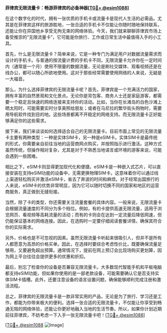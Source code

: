 **菲律宾无限流量卡：畅游菲律宾的必备神器[[TG💪+ @esim1088](https://t.me/s/esim1088)]**

在这个数字化的时代，拥有一张优质的手机卡或流量卡是现代人生活的必需品。尤其是在菲律宾这样的旅游胜地，一张合适的手机卡不仅能让你随时随地保持联系，还能让你在异国他乡享受无拘无束的网络体验。今天，我们就来聊聊菲律宾市场上备受推崇的“无限流量卡”，它可能是你旅行、工作或日常生活中最值得入手的小工具。

首先，什么是无限流量卡？简单来说，它是一种专门为满足用户对数据流量需求而设计的手机卡。与普通的按流量计费的手机卡不同，无限流量卡允许你在一定时间内（通常是一个月）使用不限量的数据流量，无论是刷社交媒体、观看视频还是在线办公，都可以随心所欲地使用。这对于那些经常需要使用网络的人来说，无疑是一大福音。

那么，为什么选择菲律宾的无限流量卡呢？首先，菲律宾是一个充满活力的国家，拥有丰富的自然景观和文化景点。无论你是背包客、商务人士还是家庭游客，都需要一个稳定且快速的网络连接来支持你的活动。比如，当你在长滩岛的白色沙滩上晒太阳时，可能需要实时分享美照给朋友；或者在马尼拉的繁华街头购物时，需要用导航软件找到目的地。这些场景都离不开稳定的网络支持。而无限流量卡正好能够满足你的这些需求。

接下来，我们来谈谈如何选择适合自己的无限流量卡。目前市面上常见的无限流量卡主要有两种类型：一种是实体SIM卡，另一种是eSIM卡。实体SIM卡是最传统的形式，你需要亲自前往当地的运营商网点购买，并按照指示进行激活。这种方式虽然传统，但操作相对复杂，尤其是对于不熟悉当地语言或环境的游客来说，可能会遇到一些困难。

相比之下，eSIM卡则显得更加现代化和便捷。eSIM卡是一种嵌入式芯片，可以直接安装在支持eSIM功能的设备中，无需更换物理SIM卡。这意味着你可以通过线上渠道轻松购买并激活eSIM卡，省去了奔波的时间和麻烦。对于经常出国旅行的人来说，eSIM卡的优势非常明显，因为它可以随时切换不同的国家和地区的运营商服务，真正做到无缝衔接。

当然，除了卡的类型，你还需要关注流量套餐的具体内容。一般来说，无限流量卡会根据流量速度的不同分为多个档位。例如，有的卡提供高速无限流量，适用于浏览网页、看视频等高耗流量的活动；而有的卡则会在达到一定流量后降低网速，但仍能保证基本的网络连接。因此，在选购时一定要仔细阅读套餐详情，确保其符合你的实际需求。

另外，价格也是不可忽视的因素。虽然无限流量卡听起来很吸引人，但并不是所有人都愿意为高昂的价格买单。因此，在选择时要综合考虑性价比，既要确保流量足够用，又要避免超出预算。通常情况下，提前在网上预订会比现场购买更划算，因为网上平台往往会提供更多的优惠和折扣。

最后，别忘了检查你的设备是否兼容无限流量卡。大多数现代智能手机和平板电脑都支持eSIM功能，但如果你使用的是一部老款设备，可能需要确认它是否支持实体SIM卡插槽。此外，还要注意设备的语言设置问题，确保能够顺利完成注册和激活流程。

总之，菲律宾的无限流量卡是一款非常实用的产品，无论是为了旅行、学习还是工作，都能为你带来极大的便利。选择一张合适的无限流量卡，不仅能让你享受到畅通无阻的网络体验，还能让你更好地融入当地的生活节奏。所以，如果你计划近期前往菲律宾，不妨考虑一下入手一张无限流量卡吧！[[TG💪+ @esim1088](https://t.me/s/esim1088)]

[[TG💪+ @esim1088](https://t.me/s/esim1088) ![Image](https://i.postimg.cc/4NQfJmqS/Snipaste-2025-05-13-00-14-12.png)]